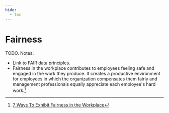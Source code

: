 ```yaml
---
hide:
  - toc
---
```

<!--term-start-->
# Fairness

TODO. Notes:

- Link to FAIR data principles.
- Fairness in the workplace contributes to employees feeling 
  safe and engaged in the work they produce. 
  It creates a productive environment for employees in which
  the organization compensates them fairly and management 
  professionals equally appreciate each employee's hard work.[^indeed-career]

[^indeed-career]: [7 Ways To Exhibit Fairness in the Workplace](https://www.indeed.com/career-advice/career-development/fairness-in-the-workplace)

<!--term-end-->
